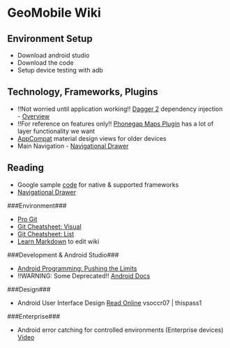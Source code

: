 # GeoMobile Wiki #

## Environment Setup ##
* Download android studio
* Download the code
* Setup device testing with adb

## Technology, Frameworks, Plugins ##
* !!Not worried until application working!! [Dagger 2](http://google.github.io/dagger/) dependency injection - [Overview](https://www.youtube.com/watch?v=oK_XtfXPkqw)
* !!For reference on features only!! [Phonegap Maps Plugin](https://github.com/wf9a5m75/phonegap-googlemaps-plugin) has a lot of layer functionality we want
* [AppCompat](http://android-developers.blogspot.com/2014/10/appcompat-v21-material-design-for-pre.html) material design views for older devices
* Main Navigation - [Navigational Drawer](https://developer.android.com/design/patterns/navigation-drawer.html)

## Reading ##

* Google sample [code](http://developer.android.com/samples) for native & supported frameworks
* [Navigational Drawer](https://developer.android.com/training/implementing-navigation/nav-drawer.html)

###Environment###
* [Pro Git](http://git-scm.com/book/en/v2)
* [Git Cheatsheet: Visual](http://ndpsoftware.com/git-cheatsheet.html)
* [Git Cheatsheet: List](https://training.github.com/kit/downloads/github-git-cheat-sheet.pdf)
* [Learn Markdown](https://bitbucket.org/tutorials/markdowndemo) to edit wiki

###Development & Android Studio###
* [Android Programming: Pushing the Limits](https://drive.google.com/a/geospatialcorp.com/folderview?id=0B6sc3xBqdmNHfllWTTM1UE4wUVNpd2FWaGhTd2VPeHJHcEJmNV82VHJWWVc1VTR2RGdNMjA&usp=sharing)
* !!WARNING: Some Deprecated!! [Android Docs](http://developer.android.com/index.html)

###Design###
* Android User Interface Design [Read Online](https://www.safaribooksonline.com/accounts/login/) vsoccr07 | thispass1

###Enterprise###
* Android error catching for controlled environments (Enterprise devices) [Video](https://www.youtube.com/watch?v=jQWB_-o1kz4)